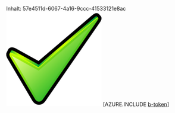 Inhalt: 57e4511d-6067-4a16-9ccc-41533121e8ac![Bild](977c627f-8cf5-4d4d-8e54-d5f9c6f07f8f.png)
[AZURE.INCLUDE [b-token](4dff0fb5-6cd1-4a8b-9362-4aa88405d050.md)]
